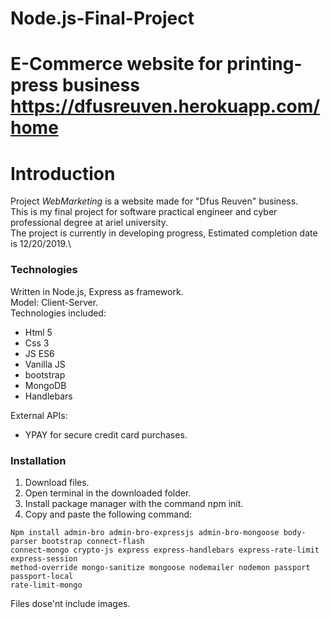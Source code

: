 
# Node.js-Final-Project
E-Commerce website for printing-press business
https://dfusreuven.herokuapp.com/home
=======
# Introduction 
Project *WebMarketing* is a website made for "Dfus Reuven" business.\
This is my final project for software practical engineer and cyber professional degree at ariel university.\
The project is currently in developing progress, Estimated completion date is 12/20/2019.\
### Technologies
Written in Node.js, Express as framework.\
Model: Client-Server.\
Technologies included:
- Html 5
- Css 3
- JS ES6
- Vanilla JS
- bootstrap
- MongoDB
- Handlebars

External APIs:
- YPAY for secure credit card purchases.

### Installation

1. Download files.
2. Open terminal in the downloaded folder.
3. Install package manager with the command npm init.
4. Copy and paste the following command:
```
Npm install admin-bro admin-bro-expressjs admin-bro-mongoose body-parser bootstrap connect-flash
connect-mongo crypto-js express express-handlebars express-rate-limit express-session
method-override mongo-sanitize mongoose nodemailer nodemon passport passport-local
rate-limit-mongo
```
Files dose'nt include images.
